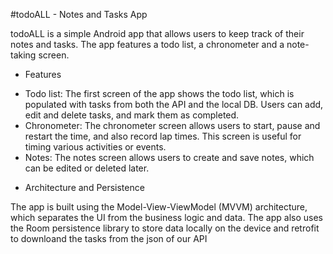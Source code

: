 #todoALL - Notes and Tasks App

todoALL is a simple Android app that allows users to keep track of their notes and tasks. The app features a todo list, a chronometer and a note-taking screen.
* Features

- Todo list: The first screen of the app shows the todo list, which is populated with tasks from both the API and the local DB. Users can add, edit and delete tasks, and mark them as completed.
- Chronometer: The chronometer screen allows users to start, pause and restart the time, and also record lap times. This screen is useful for timing various activities or events.
- Notes: The notes screen allows users to create and save notes, which can be edited or deleted later.

* Architecture and Persistence

The app is built using the Model-View-ViewModel (MVVM) architecture, which separates the UI from the business logic and data. The app also uses the Room persistence library
to store data locally on the device and retrofit to downloand the tasks from the json of our API
